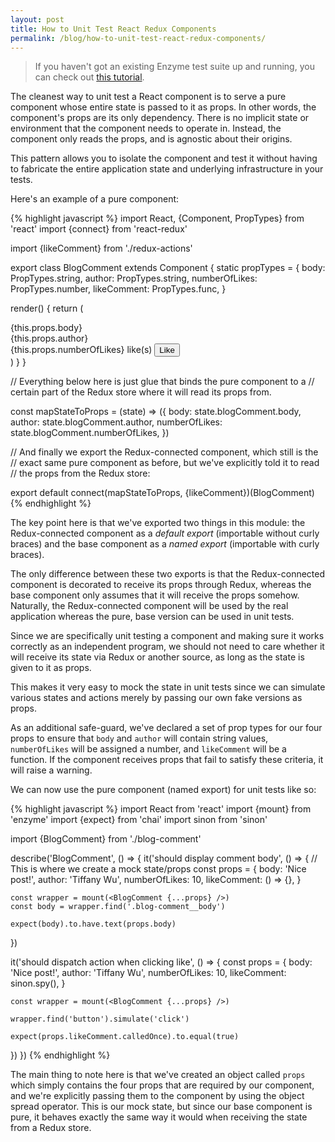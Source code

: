 ```yaml
---
layout: post
title: How to Unit Test React Redux Components
permalink: /blog/how-to-unit-test-react-redux-components/
---
```


> If you haven't got an existing Enzyme test suite up and running, you can
> check out [this tutorial](/blog/how-to-unit-test-react-components-with-enzyme/).

The cleanest way to unit test a React component is to serve a pure
component whose entire state is passed to it as props. In other words,
the component's props are its only dependency. There is no implicit
state or environment that the component needs to operate in. Instead,
the component only reads the props, and is agnostic about their origins.

This pattern allows you to isolate the component and test it without having
to fabricate the entire application state and underlying infrastructure in
your tests.

Here's an example of a pure component:

{% highlight javascript %}
import React, {Component, PropTypes} from 'react'
import {connect} from 'react-redux'

import {likeComment} from './redux-actions'

export class BlogComment extends Component {
  static propTypes = {
    body: PropTypes.string,
    author: PropTypes.string,
    numberOfLikes: PropTypes.number,
    likeComment: PropTypes.func,
  }

  render() {
    return (
      <div className="blog-comment">
        <div className="blog-comment__body">{this.props.body}</div>
        <div className="blog-comment__author">{this.props.author}</div>
        <div className="blog-comment__footer">
          <span>{this.props.numberOfLikes} like(s)</span>
          <button type="button" onClick={this.props.likeComment}>Like</button>
        </div>
      </div>
    )
  }
}

// Everything below here is just glue that binds the pure component to a
// certain part of the Redux store where it will read its props from.

const mapStateToProps = (state) => ({
  body: state.blogComment.body,
  author: state.blogComment.author,
  numberOfLikes: state.blogComment.numberOfLikes,
})

// And finally we export the Redux-connected component, which still is the
// exact same pure component as before, but we've explicitly told it to read
// the props from the Redux store:

export default connect(mapStateToProps, {likeComment})(BlogComment)
{% endhighlight %}

The key point here is that we've exported two things in this module: the
Redux-connected component as a *default export* (importable without curly
braces) and the base component as a *named export* (importable with curly
braces).

The only difference between these two exports is that the Redux-connected
component is decorated to receive its props through Redux, whereas the base
component only assumes that it will receive the props somehow. Naturally,
the Redux-connected component will be used by the real application whereas
the pure, base version can be used in unit tests.

Since we are specifically unit testing a component and making sure it works
correctly as an independent program, we should not need to care whether it
will receive its state via Redux or another source, as long as the state is
given to it as props.

This makes it very easy to mock the state in unit tests since we can simulate
various states and actions merely by passing our own fake versions as props.

As an additional safe-guard, we've declared a set of prop types for our four
props to ensure that `body` and `author` will contain string values,
`numberOfLikes` will be assigned a number, and `likeComment` will be a
function. If the component receives props that fail to satisfy these criteria,
it will raise a warning.

We can now use the pure component (named export) for unit tests like so:

{% highlight javascript %}
import React from 'react'
import {mount} from 'enzyme'
import {expect} from 'chai'
import sinon from 'sinon'

import {BlogComment} from './blog-comment'

describe('BlogComment', () => {
  it('should display comment body', () => {
    // This is where we create a mock state/props
    const props = {
      body: 'Nice post!',
      author: 'Tiffany Wu',
      numberOfLikes: 10,
      likeComment: () => {},
    }

    const wrapper = mount(<BlogComment {...props} />)
    const body = wrapper.find('.blog-comment__body')

    expect(body).to.have.text(props.body)
  })

  it('should dispatch action when clicking like', () => {
    const props = {
      body: 'Nice post!',
      author: 'Tiffany Wu',
      numberOfLikes: 10,
      likeComment: sinon.spy(),
    }

    const wrapper = mount(<BlogComment {...props} />)

    wrapper.find('button').simulate('click')

    expect(props.likeComment.calledOnce).to.equal(true)
  })
})
{% endhighlight %}

The main thing to note here is that we've created an object called `props`
which simply contains the four props that are required by our component, and
we're explicitly passing them to the component by using the object spread
operator. This is our mock state, but since our base component is pure, it
behaves exactly the same way it would when receiving the state from a Redux
store.
